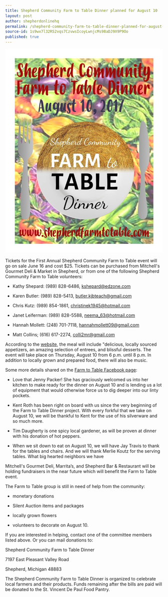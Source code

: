 ```yaml
---
title: Shepherd Community Farm to Table Dinner planned for August 10
layout: post
author: shepherdonlinehq
permalink: /shepherd-community-farm-to-table-dinner-planned-for-august-10/
source-id: 1s9wx7l32R52vqs7CzvwsIcoyLwnjcMs98aDJ9X9P9Oo
published: true
---
```

![](/public/farmtotable.png)

Tickets for the First Annual Shepherd Community Farm to Table event will go on sale June 16 and cost $25. Tickets can be purchased from Mitchell's Gourmet Deli & Market in Shepherd, or from one of the following Shepherd Community Farm to Table volunteers:

* Kathy Shepard: (989) 828-6486, kshepard@edzone.com

* Karen Butler: (989) 828-5413, [butler.kjbteach@gmail.com](mailto:butler.kjbteach@gmail.com)

* Chris Kutz: (989) 854-1861, christinek1945@hotmail.com

* Janet Leiferman: (989) 828-5588, neema_63@hotmail.com

* Hannah Mollett: (248) 701-7118, hannahmollett09@gmail.com

* Matt Collins; (616) 617-2274, colli2mr@gmail.com

According to the [website](http://shepherdfarmtotable.com/), the meal will include "delicious, locally sourced appetizers, an amazing selection of entrees, and blissful desserts. The event will take place on Thursday, August 10 from 6 p.m. until 8 p.m. In addition to locally grown and prepared food, there will also be music.

Some more details shared on the [Farm to Table Facebook page](https://www.facebook.com/Shepherd-Community-Farm-to-Table-Dinner-459294594280364/):

* Love that Jenny Packer! She has graciously welcomed us into her kitchen to make ready for the dinner on August 10 and is lending us a lot of equipment that would otherwise force us to dig deeper into our linty pockets.

* Kent Roth has been right on board with us since the very beginning of the Farm to Table Dinner project. With every forkful that we take on August 10, we will be thankful to Kent for the use of his silverware and so much more.

* Tim Daugherty is one spicy local gardener, as will be proven at dinner with his donation of hot peppers.

* When we sit down to eat on August 10, we will have Jay Travis to thank for the tables and chairs. And we will thank Merlie Koutz for the serving tables. What big hearted neighbors we have

Mitchell's Gourmet Deli, Marrita’s, and Shepherd Bar & Restaurant will be holding fundraisers in the near future which will benefit the Farm to Table event.

The Farm to Table group is still in need of help from the community:

* monetary donations

* Silent Auction items and packages

* locally grown flowers

* volunteers to decorate on August 10. 

If you are interested in helping, contact one of the committee members listed above. Or you can mail donations to:

Shepherd Community Farm to Table Dinner 

7197 East Pleasant Valley Road

Shepherd, Michigan 48883

The Shepherd Community Farm to Table Dinner is organized to celebrate local farmers and their products. Funds remaining after the bills are paid will be donated to the St. Vincent De Paul Food Pantry.

